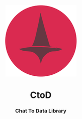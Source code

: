 <br>
<p align="center"><img style="max-width: 300px" src="./logo.png"></p>

<h1 align="center">CtoD</h1>
<h3 align="center">Chat To Data Library</h3>

<br>
